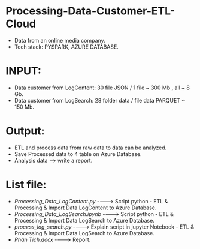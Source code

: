# Processing-Data-Customer-ETL-Cloud
- Data from an online media company.
- Tech stack: PYSPARK, AZURE DATABASE.
# INPUT: 
- Data customer from LogContent: 30 file JSON / 1 file ~ 300 Mb , all ~ 8 Gb.
- Data customer from LogSearch: 28 folder data / file data PARQUET  ~ 150 Mb.

# Output:
- ETL and process data from raw data to data can be analyzed.
- Save Processed data to 4 table on Azure Database.
- Analysis data --> write a report.

# List file:
- _Processing_Data_LogContent.py_      ---->  Script python - ETL & Processing & Import Data LogContent to Azure Database.
- _Processing_Data_LogSearch.ipynb_    ---->  Script python - ETL & Processing & Import Data LogSearch to Azure Database.
- _process_log_search.py_              ---->  Explain script in jupyter Notebook - ETL & Processing & Import Data LogSearch to Azure Database.
- _Phân Tích.docx_                     ---->  Report.
